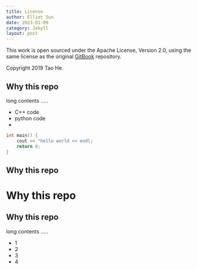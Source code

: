 ```yaml
---
title: License
author: Elliot Sun
date: 2023-01-09
category: Jekyll
layout: post
---
```


This work is open sourced under the Apache License, Version 2.0, using the
same license as the original [GitBook](https://github.com/GitbookIO/gitbook) repository.

Copyright 2019 Tao He.


Why this repo
-------------

long contents .....

- C++ code
- python code
- 
```C++
int main() {
    cout << "hello world << endl;
    return 0;
}
```

## Why this repo  
# Why this repo

Why this repo
-------------  




long contents .....

+ 1
+ 2
+ 3
+ 4